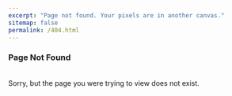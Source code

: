 ```yaml
---
excerpt: "Page not found. Your pixels are in another canvas."
sitemap: false
permalink: /404.html
---
```


<p align="center"><h3>Page Not Found</h2><br>Sorry, but the page you were trying to view does not exist.</p>
